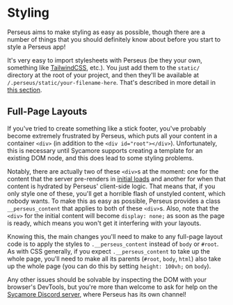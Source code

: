 # Styling

Perseus aims to make styling as easy as possible, though there are a number of things that you should definitely know about before you start to style a Perseus app!

It's very easy to import stylesheets with Perseus (be they your own, something like [TailwindCSS](https://tailwindcss.com), etc.). You just add them to the `static/` directory at the root of your project, and then they'll be available at `/.perseus/static/your-filename-here`. That's described in more detail in [this section](./static-content).

## Full-Page Layouts

If you've tried to create something like a stick footer, you've probably become extremely frustrated by Perseus, which puts all your content in a container `<div>` (in addition to the `<div id="root"></div>`). Unfortunately, this is necessary until Sycamore supports creating a template for an existing DOM node, and this does lead to some styling problems.

Notably, there are actually two of these `<div>`s at the moment: one for the content that the server pre-renders in [initial loads](./advanced/initial-loads) and another for when that content is hydrated by Perseus' client-side logic. That means that, if you only style one of these, you'll get a horrible flash of unstyled content, which nobody wants. To make this as easy as possible, Perseus provides a class `__perseus_content` that applies to both of these `<div>`s. Also, note that the `<div>` for the initial content will become `display: none;` as soon as the page is ready, which means you won't get it interfering with your layouts.

Knowing this, the main changes you'll need to make to any full-page layout code is to apply the styles to `.__perseus_content` instead of `body` or `#root`. As with CSS generally, if you expect `.__perseus_content` to take up the whole page, you'll need to make all its parents (`#root`, `body`, `html`) also take up the whole page (you can do this by setting `height: 100vh;` on `body`).

Any other issues should be solvable by inspecting the DOM with your browser's DevTools, but you're more than welcome to ask for help on the [Sycamore Discord server](https://discord.gg/PgwPn7dKEk), where Perseus has its own channel!
